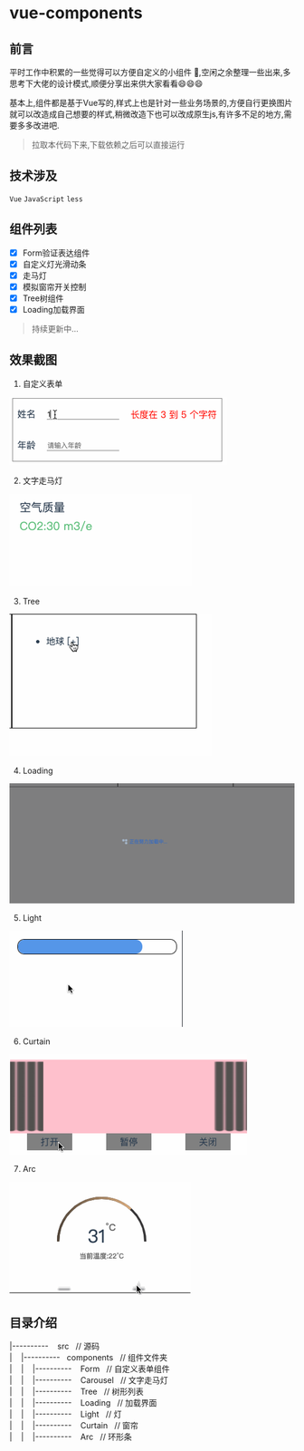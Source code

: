 # vue-components

## 前言

平时工作中积累的一些觉得可以方便自定义的小组件 🍉,空闲之余整理一些出来,多思考下大佬的设计模式,顺便分享出来供大家看看:smile::smile::smile:

基本上,组件都是基于Vue写的,样式上也是针对一些业务场景的,方便自行更换图片就可以改造成自己想要的样式,稍微改造下也可以改成原生js,有许多不足的地方,需要多多改进吧.


> 拉取本代码下来,下载依赖之后可以直接运行


## 技术涉及
`Vue` `JavaScript` `less` 

## 组件列表
- [x] Form验证表达组件
- [x] 自定义灯光滑动条
- [x] 走马灯
- [x] 模拟窗帘开关控制
- [x] Tree树组件
- [x] Loading加载界面

> 持续更新中...

## 效果截图
1. 自定义表单<br/>

![自定义表单](./public/Form.gif)


2. 文字走马灯<br/>

![文字走马灯](./public/Carousel.gif)

3. Tree<br/>

![Tree](./public/Tree.gif)

4. Loading<br/>

![Loading](./public/loading-1.gif)

5. Light<br/>

![Light](./public/Light.gif)

6. Curtain<br/>

![Curtain](./public/Curtain.gif)

7. Arc<br/>

![Arc](./public/Arc.gif)

## 目录介绍

|----------  &nbsp;&nbsp; src   &nbsp;&nbsp;// 源码<br/>
| &nbsp;&nbsp;&nbsp;|---------- &nbsp;&nbsp;components   &nbsp;&nbsp;// 组件文件夹<br/>
| &nbsp;&nbsp;&nbsp;| &nbsp;&nbsp;&nbsp;|---------- &nbsp;&nbsp; Form    &nbsp;&nbsp;// 自定义表单组件<br/>
| &nbsp;&nbsp;&nbsp;| &nbsp;&nbsp;&nbsp;|---------- &nbsp;&nbsp; Carousel    &nbsp;&nbsp;// 文字走马灯<br/>
| &nbsp;&nbsp;&nbsp;| &nbsp;&nbsp;&nbsp;|---------- &nbsp;&nbsp; Tree    &nbsp;&nbsp;// 树形列表<br/>
| &nbsp;&nbsp;&nbsp;| &nbsp;&nbsp;&nbsp;|---------- &nbsp;&nbsp; Loading    &nbsp;&nbsp;// 加载界面<br/>
| &nbsp;&nbsp;&nbsp;| &nbsp;&nbsp;&nbsp;|---------- &nbsp;&nbsp; Light    &nbsp;&nbsp;// 灯<br/>
| &nbsp;&nbsp;&nbsp;| &nbsp;&nbsp;&nbsp;|---------- &nbsp;&nbsp; Curtain    &nbsp;&nbsp;// 窗帘<br/>
| &nbsp;&nbsp;&nbsp;| &nbsp;&nbsp;&nbsp;|---------- &nbsp;&nbsp; Arc    &nbsp;&nbsp;// 环形条<br/>

